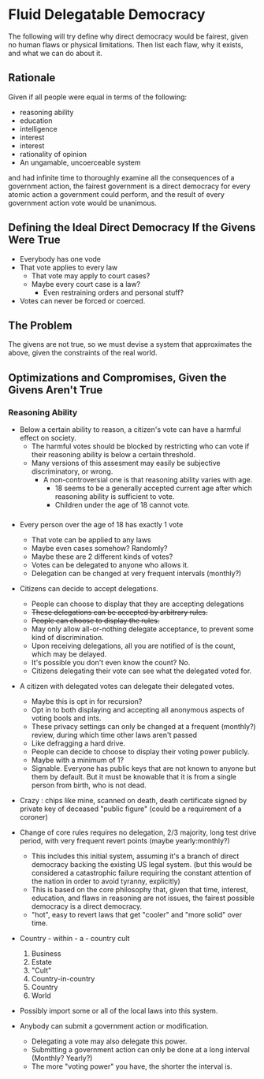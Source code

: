 # Fluid Delegatable Democracy
The following will try define why direct democracy would be fairest, given no human flaws or physical limitations. Then list each flaw, why it exists, and what we can do about it.

## Rationale
Given if all people were equal in terms of  the following:
* reasoning ability
* education
* intelligence
* interest   
* interest 
* rationality of opinion
* An ungamable, uncoerceable system

and had infinite time to thoroughly examine all the consequences of a government action, the fairest government is a direct democracy for every atomic action a government could perform, and the result of every government action vote would be unanimous.

## Defining the Ideal Direct Democracy If the Givens Were True

* Everybody has one vode
* That vote applies to every law
  * That vote may apply to court cases?
  * Maybe every court case is a law?
    * Even restraining orders and personal stuff?
* Votes can never be forced or coerced.

## The Problem

  The givens are not true, so we must devise a system that approximates the above, given the constraints of the real world.


## Optimizations and Compromises, Given the Givens Aren't True
### Reasoning Ability
* Below a certain ability to reason, a citizen's vote can have a harmful effect on society.
  * The harmful votes should be blocked by restricting who can vote if their reasoning ability is below a certain threshold.
  * Many versions of this assesment may easily be subjective discriminatory, or wrong.
    * A non-controversial one is that reasoning ability varies with age.
      * 18 seems to be a generally accepted current age after which reasoning ability is sufficient to vote.
      * Children under the age of 18 cannot vote.
### 
* Every person over the age of 18 has exactly 1 vote
  * That vote can be applied to any laws
  * Maybe even cases somehow? Randomly?
  * Maybe these are 2 different kinds of votes?
  * Votes can be delegated to anyone who allows it.
  * Delegation can be changed at very frequent intervals (monthly?)

* Citizens can decide to accept delegations.
  * People can choose to display that they are accepting delegations
  * ~~These delegations can be accepted by arbitrary rules.~~
  * ~~People can choose to display the rules.~~
  * May only allow all-or-nothing delegate acceptance, to prevent some kind of discrimination.
  * Upon receiving delegations, all you are notified of is the count, which may be delayed.
  * It's possible you don't even know the count? No.
  * Citizens delegating their vote can see what the delegated voted for.

* A citizen with delegated votes can delegate their delegated votes.
  * Maybe this is opt in for recursion?
  * Opt in to both displaying and accepting all anonymous aspects of voting bools and ints.
  * These privacy settings can only be changed at a frequent (monthly?) review, during which time other laws aren't passed
  * Like defragging a hard drive.
  * People can decide to choose to display their voting power publicly.
  * Maybe with a minimum of 1?
  * Signable. Everyone has public keys that are not known to anyone but them by default. But it must be knowable that it is from a single person from birth, who is not dead.
* Crazy : chips like mine, scanned on death, death certificate signed by private key of deceased "public figure" (could be a requirement of a coroner)

* Change of core rules requires no delegation, 2/3 majority, long test drive period, with very frequent revert points (maybe yearly:monthly?)
  * This includes this initial system, assuming it's a branch of direct democracy backing the existing US legal system. (but this would be considered a catastrophic failure requiring the constant attention of the nation in order to avoid tyranny, explicitly)
  * This is based on the core philosophy that, given that time, interest, education, and flaws in reasoning are not issues, the fairest possible democracy is a direct democracy.
  * "hot", easy to revert laws that get "cooler" and "more solid" over time.


* Country - within - a - country cult
    1. Business
    2. Estate
    3. "Cult"
    4. Country-in-country
    5. Country
    6. World

* Possibly import some or all of the local laws into this system.
  
* Anybody can submit a government action or modification.
  * Delegating a vote may also delegate this power.
  * Submitting a government action can only be done at a long interval (Monthly? Yearly?)
  * The more "voting power" you have, the shorter the interval is.